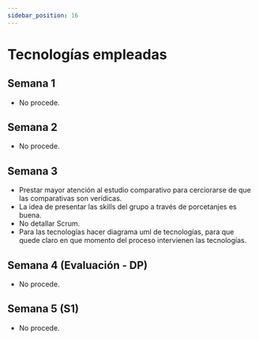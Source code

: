 ```yaml
---
sidebar_position: 16
---
```


# Tecnologías empleadas

## Semana 1

- No procede.

## Semana 2

- No procede.

## Semana 3

- Prestar mayor atención al estudio comparativo para cerciorarse de que las comparativas son verídicas.
- La idea de presentar las skills del grupo a través de porcetanjes es buena.
- No detallar Scrum.
- Para las tecnologías hacer diagrama uml de tecnologías, para que quede claro en que momento del proceso intervienen las tecnologías.

## Semana 4 (Evaluación - DP)

- No procede.

## Semana 5 (S1)

- No procede.